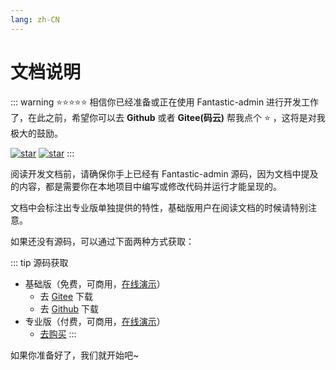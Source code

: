 ```yaml
---
lang: zh-CN
---
```


# 文档说明

::: warning ⭐⭐⭐⭐⭐
相信你已经准备或正在使用 Fantastic-admin 进行开发工作了，在此之前，希望你可以去 **Github** 或者 **Gitee(码云)** 帮我点个 ⭐ ，这将是对我极大的鼓励。

[![star](https://img.shields.io/github/stars/hooray/fantastic-admin?style=social)](https://github.com/hooray/fantastic-admin/stargazers)
[![star](https://gitee.com/hooray/fantastic-admin/badge/star.svg?theme=dark)](https://gitee.com/hooray/fantastic-admin/stargazers)
:::

阅读开发文档前，请确保你手上已经有 Fantastic-admin 源码，因为文档中提及的内容，都是需要你在本地项目中编写或修改代码并运行才能呈现的。

文档中会标注出专业版单独提供的特性，基础版用户在阅读文档的时候请特别注意。

如果还没有源码，可以通过下面两种方式获取：

::: tip 源码获取
- 基础版（免费，可商用，[在线演示](https://hooray.gitee.io/fantastic-admin/basic)）
  - 去 [Gitee](https://gitee.com/hooray/fantastic-admin) 下载
  - 去 [Github](https://github.com/hooray/fantastic-admin) 下载
- 专业版（付费，可商用，[在线演示](https://hooray.gitee.io/fantastic-admin/pro)）
  - [去购买](/buy.md)
:::

如果你准备好了，我们就开始吧~